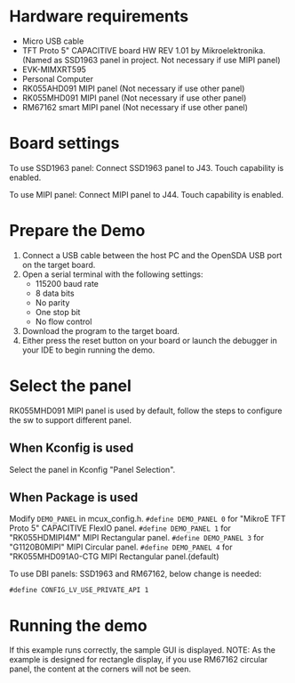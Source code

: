 Hardware requirements
===================
- Micro USB cable
- TFT Proto 5" CAPACITIVE board HW REV 1.01 by Mikroelektronika. (Named as SSD1963 panel in project. Not necessary if use MIPI panel)
- EVK-MIMXRT595
- Personal Computer
- RK055AHD091 MIPI panel (Not necessary if use other panel)
- RK055MHD091 MIPI panel (Not necessary if use other panel)
- RM67162 smart MIPI panel (Not necessary if use other panel)

Board settings
============
To use SSD1963 panel:
Connect SSD1963 panel to J43. Touch capability is enabled.

To use MIPI panel:
Connect MIPI panel to J44. Touch capability is enabled.

Prepare the Demo
===============
1.  Connect a USB cable between the host PC and the OpenSDA USB port on the target board.
2.  Open a serial terminal with the following settings:
    - 115200 baud rate
    - 8 data bits
    - No parity
    - One stop bit
    - No flow control
3.  Download the program to the target board.
4.  Either press the reset button on your board or launch the debugger in your IDE to begin running the demo.

Select the panel
================
RK055MHD091 MIPI panel is used by default, follow the steps to configure the sw to support different panel.

When Kconfig is used
-------------
Select the panel in Kconfig "Panel Selection".

When Package is used
-------------
Modify `DEMO_PANEL` in mcux_config.h.
`#define DEMO_PANEL 0` for "MikroE TFT Proto 5" CAPACITIVE FlexIO panel.
`#define DEMO_PANEL 1` for "RK055HDMIPI4M" MIPI Rectangular panel.
`#define DEMO_PANEL 3` for "G1120B0MIPI" MIPI Circular panel.
`#define DEMO_PANEL 4` for "RK055MHD091A0-CTG MIPI Rectangular panel.(default)

To use DBI panels: SSD1963 and RM67162, below change is needed:
```
#define CONFIG_LV_USE_PRIVATE_API 1
```

Running the demo
===============
If this example runs correctly, the sample GUI is displayed.
NOTE: As the example is designed for rectangle display, if you use RM67162 circular panel, the content at the
corners will not be seen.
